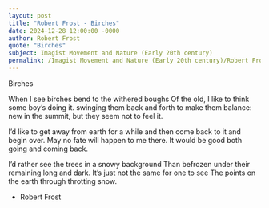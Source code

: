 ```yaml
---
layout: post
title: "Robert Frost - Birches"
date: 2024-12-28 12:00:00 -0000
author: Robert Frost
quote: "Birches"
subject: Imagist Movement and Nature (Early 20th century)
permalink: /Imagist Movement and Nature (Early 20th century)/Robert Frost/Robert Frost - Birches
---
```


Birches

When I see birches bend to the withered boughs
Of the old, I like to think some boy’s doing it.
 swinging them back and forth to make them balance:
new in the summit, but they seem not to feel it.

I’d like to get away from earth for a while
and then come back to it and begin over.
May no fate will happen to me there.
It would be good both going and coming back.

I’d rather see the trees in a snowy background
Than befrozen under their remaining long and dark.
It’s just not the same for one to see
The points on the earth through throtting snow.

- Robert Frost
